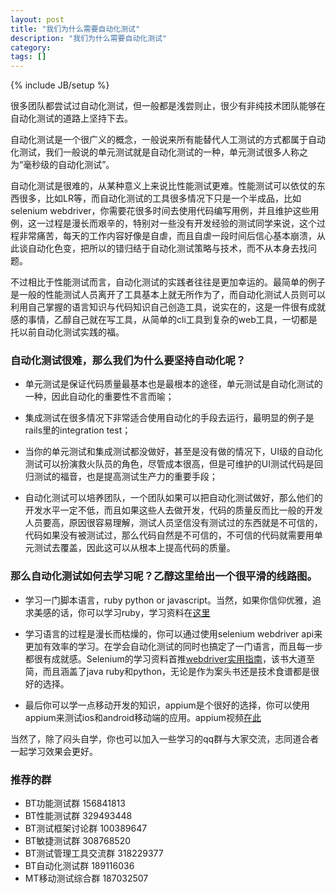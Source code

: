 ```yaml
---
layout: post
title: "我们为什么需要自动化测试"
description: "我们为什么需要自动化测试"
category: 
tags: []
---
```

{% include JB/setup %}

很多团队都尝试过自动化测试，但一般都是浅尝则止，很少有非纯技术团队能够在自动化测试的道路上坚持下去。

自动化测试是一个很广义的概念，一般说来所有能替代人工测试的方式都属于自动化测试，我们一般说的单元测试就是自动化测试的一种，单元测试很多人称之为“毫秒级的自动化测试”。

自动化测试是很难的，从某种意义上来说比性能测试更难。性能测试可以依仗的东西很多，比如LR等，而自动化测试的工具很多情况下只是一个半成品，比如selenium webdriver，你需要花很多时间去使用代码编写用例，并且维护这些用例，这一过程是漫长而艰辛的，特别对一些没有开发经验的测试同学来说，这个过程非常痛苦，每天的工作内容好像是自虐，而且自虐一段时间后信心基本崩溃，从此谈自动化色变，把所以的错归结于自动化测试策略与技术，而不从本身去找问题。

不过相比于性能测试而言，自动化测试的实践者往往是更加幸运的。最简单的例子是一般的性能测试人员离开了工具基本上就无所作为了，而自动化测试人员则可以利用自己掌握的语言知识与代码知识自己创造工具，说实在的，这是一件很有成就感的事情，乙醇自己就在写工具，从简单的cli工具到复杂的web工具，一切都是托以前自动化测试实践的福。

### 自动化测试很难，那么我们为什么要坚持自动化呢？

* 单元测试是保证代码质量最基本也是最根本的途径，单元测试是自动化测试的一种，因此自动化的重要性不言而喻；

* 集成测试在很多情况下非常适合使用自动化的手段去运行，最明显的例子是rails里的integration test；

* 当你的单元测试和集成测试都没做好，甚至是没有做的情况下，UI级的自动化测试可以扮演救火队员的角色，尽管成本很高，但是可维护的UI测试代码是回归测试的福音，也是提高测试生产力的重要手段；

* 自动化测试可以培养团队，一个团队如果可以把自动化测试做好，那么他们的开发水平一定不低，而且如果这些人去做开发，代码的质量反而比一般的开发人员要高，原因很容易理解，测试人员坚信没有测试过的东西就是不可信的，代码如果没有被测试过，那么代码自然是不可信的，不可信的代码就需要用单元测试去覆盖，因此这可以从根本上提高代码的质量。


### 那么自动化测试如何去学习呢？乙醇这里给出一个很平滑的线路图。

* 学习一门脚本语言，ruby python or javascript。当然，如果你信仰优雅，追求美感的话，你可以学习ruby，学习资料在[这里](http://easonhan007.github.io/learn_ruby_the_hard_way.html)

* 学习语言的过程是漫长而枯燥的，你可以通过使用selenium webdriver api来更加有效率的学习。在学会自动化测试的同时也搞定了一门语言，而且每一步都很有成就感。Selenium的学习资料首推[webdriver实用指南]( https://github.com/easonhan007/webdriver_guide/blob/master/README.md)，该书大道至简，而且涵盖了java ruby和python，无论是作为案头书还是技术食谱都是很好的选择。

* 最后你可以学一点移动开发的知识，appium是个很好的选择，你可以使用appium来测试ios和android移动端的应用。appium视频[在此](http://v.youku.com/v_show/id_XNjQzMjI4NDcy.html)

当然了，除了闷头自学，你也可以加入一些学习的qq群与大家交流，志同道合者一起学习效果会更好。

### 推荐的群

* BT功能测试群  156841813
* BT性能测试群  329493448
* BT测试框架讨论群 100389647
* BT敏捷测试群 308768520
* BT测试管理工具交流群 318229377
* BT自动化测试群 189116036
* MT移动测试综合群​ 187032507​